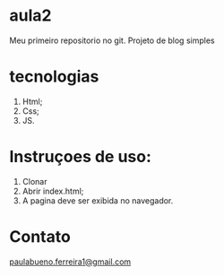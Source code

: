 # aula2

Meu primeiro repositorio no git. Projeto de blog simples

# tecnologias

1. Html;
2. Css;
3. JS.


# Instruçoes de uso:

1. Clonar
2. Abrir index.html;
3. A pagina deve ser exibida no navegador.


# Contato

paulabueno.ferreira1@gmail.com


